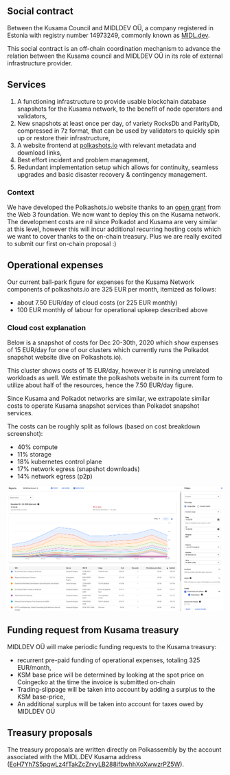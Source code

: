 ## Social contract

Between the Kusama Council and MIDLDEV OÜ, a company registered in Estonia with registry number 14973249, commonly known as [MIDL.dev](https://midl.dev).

This social contract is an off-chain coordination mechanism to advance the relation between the Kusama council and MIDLDEV OÜ in its role of external infrastructure provider.

## Services

1. A functioning infrastructure to provide usable blockchain database snapshots for the Kusama network, to the benefit of node operators and validators,
1. New snapshots at least once per day, of variety RocksDb and ParityDb, compressed in 7z format, that can be used by validators to quickly spin up or restore their infrastructure,
1. A website frontend at [polkashots.io](https://polkashots.io) with relevant metadata and download links,
1. Best effort incident and problem management,
1. Redundant implementation setup which allows for continuity, seamless upgrades and basic disaster recovery & contingency management.

### Context

We have developed the Polkashots.io website thanks to an [open grant](https://github.com/w3f/Grant-Milestone-Delivery/pull/70) from the Web 3 foundation. We now want to deploy this on the Kusama network. The development costs are nil since Polkadot and Kusama are very similar at this level, however this will incur additional recurring hosting costs which we want to cover thanks to the on-chain treasury. Plus we are really excited to submit our first on-chain proposal :)

## Operational expenses

Our current ball-park figure for expenses for the Kusama Network components of polkashots.io are 325 EUR per month, itemized as follows:

* about 7.50 EUR/day of cloud costs (or 225 EUR monthly)
* 100 EUR monthly of labour for operational upkeep described above

### Cloud cost explanation

Below is a snapshot of costs for Dec 20-30th, 2020 which show expenses of 15 EUR/day for one of our clusters which currently runs the Polkadot snapshot website (live on Polkashots.io).

This cluster shows costs of 15 EUR/day, however it is running unrelated workloads as well. We estimate the polkashots website in its current form to utilize about half of the resources, hence the 7.50 EUR/day figure.

Since Kusama and Polkadot networks are similar, we extrapolate similar costs to operate Kusama snapshot services than Polkadot snapshot services.

The costs can be roughly split as follows (based on cost breakdown screenshot):

* 40% compute
* 11% storage
* 18% kubernetes control plane
* 17% network egress (snapshot downloads)
* 14% network egress (p2p)

![cloud costs](./cloudcosts.png)


## Funding request from Kusama treasury

MIDLDEV OÜ will make periodic funding requests to the Kusama treasury:

* recurrent pre-paid funding of operational expenses, totaling 325 EUR/month,
* KSM base price will be determined by looking at the spot price on Coingecko at the time the invoice is submitted on-chain
* Trading-slippage will be taken into account by adding a surplus to the KSM base-price,
* An additional surplus will be taken into account for taxes owed by MIDLDEV OÜ

## Treasury proposals

The treasury proposals are written directly on Polkassembly by the account associated with the MIDL.DEV Kusama address ([EoH7Yh7S5pqwLz4fTakZcZrvyLB288ifbwhhXoXwwzrPZ5W](https://polkascan.io/kusama/account/EoH7Yh7S5pqwLz4fTakZcZrvyLB288ifbwhhXoXwwzrPZ5W)).
